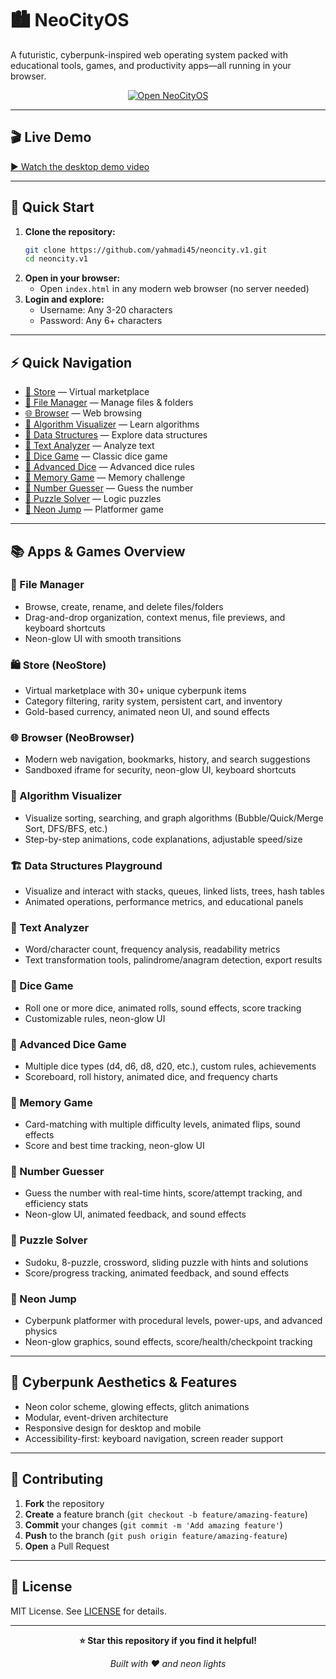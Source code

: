 # 🏙️ NeoCityOS

A futuristic, cyberpunk-inspired web operating system packed with educational tools, games, and productivity apps—all running in your browser.

<p align="center">
  <a href="https://yahmadi45.github.io/neoncity.v1/">
    <img src="https://img.shields.io/badge/Enter%20NeoCityOS-%23a020f0?style=for-the-badge&labelColor=000000&color=000000" alt="Open  NeoCityOS" />
  </a>
</p>

---

## 🎬 Live Demo

[▶️ Watch the desktop demo video](desktop-vid.mp4)

---

## 🚀 Quick Start

1. **Clone the repository:**
   ```bash
   git clone https://github.com/yahmadi45/neoncity.v1.git
   cd neoncity.v1
   ```
2. **Open in your browser:**
   - Open `index.html` in any modern web browser (no server needed)
3. **Login and explore:**
   - Username: Any 3-20 characters
   - Password: Any 6+ characters

---

## ⚡ Quick Navigation
- [🛒 Store](src/README_APPS_GAMES/Store.md) — Virtual marketplace
- [📁 File Manager](src/README_APPS_GAMES/FileManager.md) — Manage files & folders
- [🌐 Browser](src/README_APPS_GAMES/Browser.md) — Web browsing
- [🧮 Algorithm Visualizer](src/README_APPS_GAMES/AlgorithmVisualizer.md) — Learn algorithms
- [🧱 Data Structures](src/README_APPS_GAMES/DataStructures.md) — Explore data structures
- [📝 Text Analyzer](src/README_APPS_GAMES/TextAnalyzer.md) — Analyze text
- [🎲 Dice Game](src/README_APPS_GAMES/DiceGame.md) — Classic dice game
- [🎲 Advanced Dice](src/README_APPS_GAMES/AdvancedDice.md) — Advanced dice rules
- [🧠 Memory Game](src/README_APPS_GAMES/MemoryGame.md) — Memory challenge
- [🔢 Number Guesser](src/README_APPS_GAMES/NumberGuesser.md) — Guess the number
- [🧩 Puzzle Solver](src/README_APPS_GAMES/PuzzleSolver.md) — Logic puzzles
- [🚀 Neon Jump](src/README_APPS_GAMES/NeonJump.md) — Platformer game

---

## 📚 Apps & Games Overview

### 📁 File Manager
- Browse, create, rename, and delete files/folders
- Drag-and-drop organization, context menus, file previews, and keyboard shortcuts
- Neon-glow UI with smooth transitions

### 🛍️ Store (NeoStore)
- Virtual marketplace with 30+ unique cyberpunk items
- Category filtering, rarity system, persistent cart, and inventory
- Gold-based currency, animated neon UI, and sound effects

### 🌐 Browser (NeoBrowser)
- Modern web navigation, bookmarks, history, and search suggestions
- Sandboxed iframe for security, neon-glow UI, keyboard shortcuts

### 🧮 Algorithm Visualizer
- Visualize sorting, searching, and graph algorithms (Bubble/Quick/Merge Sort, DFS/BFS, etc.)
- Step-by-step animations, code explanations, adjustable speed/size

### 🏗️ Data Structures Playground
- Visualize and interact with stacks, queues, linked lists, trees, hash tables
- Animated operations, performance metrics, and educational panels

### 📝 Text Analyzer
- Word/character count, frequency analysis, readability metrics
- Text transformation tools, palindrome/anagram detection, export results

### 🎲 Dice Game
- Roll one or more dice, animated rolls, sound effects, score tracking
- Customizable rules, neon-glow UI

### 🎲 Advanced Dice Game
- Multiple dice types (d4, d6, d8, d20, etc.), custom rules, achievements
- Scoreboard, roll history, animated dice, and frequency charts

### 🧠 Memory Game
- Card-matching with multiple difficulty levels, animated flips, sound effects
- Score and best time tracking, neon-glow UI

### 🔢 Number Guesser
- Guess the number with real-time hints, score/attempt tracking, and efficiency stats
- Neon-glow UI, animated feedback, and sound effects

### 🧩 Puzzle Solver
- Sudoku, 8-puzzle, crossword, sliding puzzle with hints and solutions
- Score/progress tracking, animated feedback, and sound effects

### 🦘 Neon Jump
- Cyberpunk platformer with procedural levels, power-ups, and advanced physics
- Neon-glow graphics, sound effects, score/health/checkpoint tracking

---

## 🎨 Cyberpunk Aesthetics & Features
- Neon color scheme, glowing effects, glitch animations
- Modular, event-driven architecture
- Responsive design for desktop and mobile
- Accessibility-first: keyboard navigation, screen reader support

---

## 🤝 Contributing

1. **Fork** the repository
2. **Create** a feature branch (`git checkout -b feature/amazing-feature`)
3. **Commit** your changes (`git commit -m 'Add amazing feature'`)
4. **Push** to the branch (`git push origin feature/amazing-feature`)
5. **Open** a Pull Request

---

## 📄 License

MIT License. See [LICENSE](LICENSE) for details.

---

<div align="center">

**⭐ Star this repository if you find it helpful!**

*Built with ❤️ and neon lights*

</div> 
